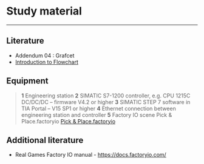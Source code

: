 # Study material
_____________________________________
## Literature
- Addendum 04 : Grafcet
- [Introduction to Flowchart](../Ex03/Subchapter04.md)

## Equipment
> **1** Engineering station
> **2** SIMATIC S7-1200 controller, e.g. CPU 1215C DC/DC/DC – firmware V4.2 or higher
> **3** SIMATIC STEP 7 software in TIA Portal – V15 SP1 or higher
> **4** Ethernet connection between engineering station and controller
> **5** Factory IO scene Pick & Place.factoryio [Pick & Place.factoryio](./Ex03/Documents/Pick&Place.factoryio)

## Additional literature
*  Real Games Factory IO manual - https://docs.factoryio.com/
